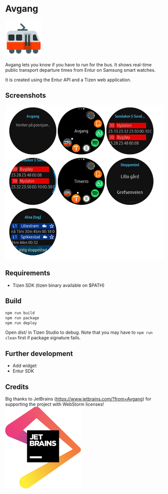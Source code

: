 # Avgang

![Avgang](https://github.com/oysteing/avgang/raw/master/src/img/icon.png)

Avgang lets you know if you have to run for the bus. It shows real-time public transport departure times from Entur on Samsung smart watches.

It is created using the Entur API and a Tizen web application.

## Screenshots

![Screenshots](https://github.com/oysteing/avgang/raw/master/src/img/screenshots.png)

## Requirements
* Tizen SDK (tizen binary available on $PATH)

## Build

```
npm run build
npm run package
npm run deploy
```
Open dist/ in Tizen Studio to debug. Note that you may have to `npm run clean` first if package signature fails.

## Further development

* Add widget
* Entur SDK

## Credits

Big thanks to JetBrains (https://www.jetbrains.com/?from=Avgang) for supporting the project with WebStorm licenses!
![JetBrains](https://github.com/oysteing/avgang/raw/master/src/img/jetbrains.svg)